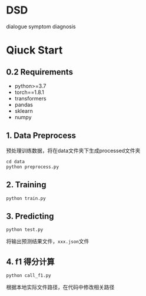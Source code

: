 # DSD
dialogue symptom diagnosis

# Qiuck Start

## 0.2 Requirements

- python>=3.7
- torch==1.8.1
- transformers
- pandas
- sklearn
- numpy

## 1. Data Preprocess 

预处理训练数据，将在data文件夹下生成processed文件夹

```
cd data
python preprocess.py
```

## 2. Training

```
python train.py
```

## 3. Predicting

```
python test.py
```
将输出预测结果文件，`xxx.json`文件


## 4. f1 得分计算

```
python call_f1.py 
```

根据本地实际文件路径，在代码中修改相关路径
